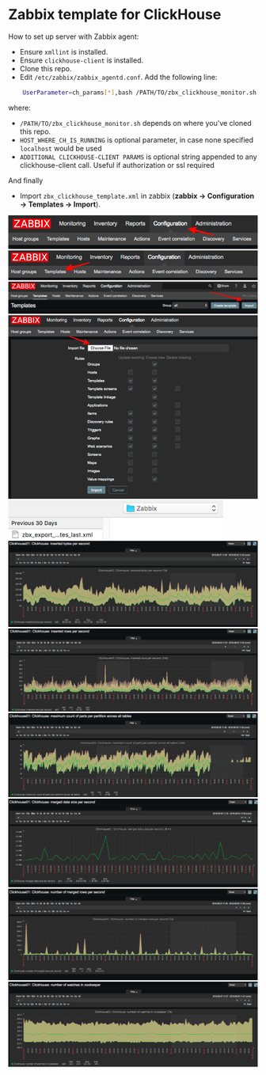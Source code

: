 # Zabbix template for ClickHouse

How to set up server with Zabbix agent:
  * Ensure `xmllint` is installed.
  * Ensure `clickhouse-client` is installed.
  * Clone this repo.
  * Edit `/etc/zabbix/zabbix_agentd.conf`. Add the following line:
```bash
	UserParameter=ch_params[*],bash /PATH/TO/zbx_clickhouse_monitor.sh "$1" "HOST_WHERE_CH_IS_RUNNING" "ADDITIONAL CLICKHOUSE-CLIENT PARAMS"
```
  where:
  * `/PATH/TO/zbx_clickhouse_monitor.sh` depends on where you've cloned this repo.
  * `HOST_WHERE_CH_IS_RUNNING` is optional parameter, in case none specified `localhost` would be used
  * `ADDITIONAL CLICKHOUSE-CLIENT PARAMS` is optional string appended to any clickhouse-client call. Useful if authorization or ssl required

And finally
  * Import `zbx_clickhouse_template.xml` in zabbix (**zabbix -> Configuration -> Templates -> Import**).

![image01](img/image01.png)
![image02](img/image02.png)
![image03](img/image03.png)
![image04](img/image04.png)
![image05](img/image05.png)
![image06](img/image06.png)
![image07](img/image07.png)
![image08](img/image08.png)
![image09](img/image09.png)
![image10](img/image10.png)
![image11](img/image11.png)


